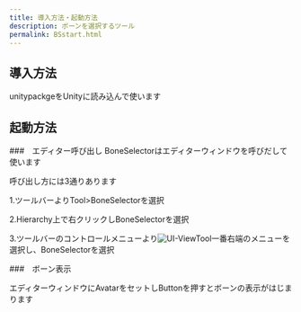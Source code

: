 ```yaml
---
title: 導入方法・起動方法
description: ボーンを選択するツール
permalink: BSstart.html
---
```


## 導入方法

unitypackgeをUnityに読み込んで使います

## 起動方法
###　エディター呼び出し
 BoneSelectorはエディターウィンドウを呼びだして使います
 
 呼び出し方には3通りあります

 1.ツールバーよりTool>BoneSelectorを選択

 2.Hierarchy上で右クリックしBoneSelectorを選択

 3.ツールバーのコントロールメニューより![UI-ViewTool](https://user-images.githubusercontent.com/28706700/205558302-42774f85-9742-4246-ad5e-f81e059782f4.png)一番右端のメニューを選択し、BoneSelectorを選択

 ###　ボーン表示

 エディターウィンドウにAvatarをセットしButtonを押すとボーンの表示がはじまります